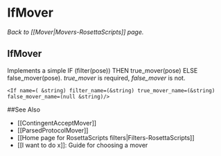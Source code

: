 # IfMover
*Back to [[Mover|Movers-RosettaScripts]] page.*
## IfMover

Implements a simple IF (filter(pose)) THEN true\_mover(pose) ELSE false\_mover(pose). *true\_mover* is required, *false\_mover* is not.

```
<If name=( &string) filter_name=(&string) true_mover_name=(&string) false_mover_name=(null &string)/>
```

##See Also

* [[ContingentAcceptMover]]
* [[ParsedProtocolMover]]
* [[Home page for RosettaScripts filters|Filters-RosettaScripts]]
* [[I want to do x]]: Guide for choosing a mover